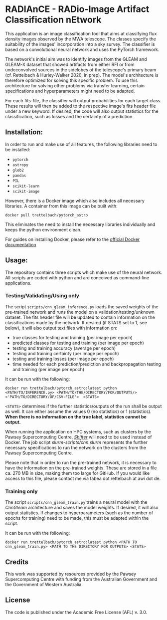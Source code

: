 # RADIAnCE - RADio-Image Artifact Classification nEtwork

This application is an image classification tool that aims at classifying flux density images observed by the MWA telescope. The classes specify the suitability of the images' incorporation into a sky survey. The classifier is based on a convolutional neural network and uses the PyTorch framework. 

The network's initial aim was to identify images from the GLEAM and GLEAM-X dataset that showed artifacts from either RFI or from undeconvolved sources in the sidelobes of the telescope's primary beam (cf. Rettelbach & Hurley-Walker 2020, in prep). The model's architecture is therefore optimized for solving this specific problem. To use this architecture for solving other problems via transfer learning, certain specifications and hyperparameters might need to be adapted. 

For each fits-file, the classifier will output probabilities for each target class. These results will then be added to the respective image's fits header file under a new keyword. If desired, the code will also output statistics for the classification, such as losses and the certainty of a prediction.


## Installation:
In order to run and make use of all features, the following libraries need to be installed:
- ```pytorch```
- ```astropy```
- ```glob2```
- ```pandas```
- ```PIL```
- ```scikit-learn```
- ```scikit-image```

However, there is a Docker image which also includes all necessary libraries.
A container from this image can be built with:

```docker pull trettelbach/pytorch_astro```

This eliminates the need to install the necessary libraries individually and keeps the python 
environment clean.

For guides on installing Docker, please refer to the [official Docker 
documentation](https://docs.docker.com/)



## Usage:
The repository contains three scripts which make use of the neural network. All scripts are 
coded with python and are conceived as command-line applications.
### Testing/Validating/Using only

The script ```scripts/cnn_gleam_inference.py``` loads the saved weights of the pre-trained network and runs the model on a validation/testing/unknown dataset. The fits header file will be updated to contain information on the classifications made by the network. If desired (if STATS set to 1, see below), it will also output text files with information on:

- true classes for testing and training (per image per epoch)
- predicted classes for testing and training (per image per epoch)
- testing and training accuracy (average per epoch)
- testing and training certainty (per image per epoch)
- testing and training losses (per image per epoch)
- time needed for each prediction/prediction and backpropagation testing and training (per image per epoch)

It can be run with the following:

```docker run trettelbach/pytorch_astro:latest python <PATH/TO/INFERENCE.py> <PATH/TO/THE/DIRECTORY/FOR/OUTPUTS/> <'PATH/TO/DIRECTORY/OF/CSV-FILE'>  <STATS>```

```<STATS>``` determines if the further statistics/outputs of the run shall be output as well. It can either assume the values 0 (no statistics) or 1 (statistics). **When there is no information on the true label, statistics cannot be output.**

When running the application on HPC systems, such as clusters by the Pawsey Supercomputing Centre, [*Shifter*](https://github.com/NERSC/shifter) will need to be used instead of Docker. The job script *slurm-scripts/cnn.slurm* represents the further necessary specifications to run the network on the clusters from the Pawsey Supercomputing Centre. 

Please note that in order to run the pre-trained network, it is necessary to have the information on the pre-trained weights. These are stored in a file ca. 270 MB in size, making them too large for GitHub. If you would like access to this file, please contact me via tabea dot rettelbach at awi dot de.

### Training only
The script ```scripts/cnn_gleam_train.py``` trains a neural model with the *CnnGleam* 
architecture and saves the model weights. If desired, it will also output statistics. If 
changes to hyperparameters (such as the number of epochs for training) need to be made, this 
must be adapted within the script.

It can be run with the following:

```docker run trettelbach/pytorch_astro:latest python <PATH TO cnn_gleam_train.py> <PATH TO THE DIRECTORY FOR OUTPUTS> <STATS>```

## Credits
This work was supported by resources provided by the Pawsey Supercomputing Centre with funding from the Australian Government and the Government of Western Australia.

## License
The code is published under the Academic Free License (AFL) v. 3.0.

